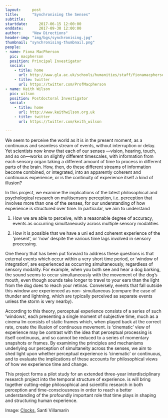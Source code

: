 ```yaml
---
layout:     post
title:      "Synchronising the Senses"
subtitle:     
startdate:     2017-06-15 12:00:00
enddate:       2017-09-30 12:00:00
author:     "New Directions"
header-img: "img/bgs/synchronising.jpg"
thumbnail: "synchronising-thumbnail.png"
people:
- name: Fiona MacPherson
  pic: macpherson
  position: Principal Investigator
  social:
    - title: home
      url: http://www.gla.ac.uk/schools/humanities/staff/fionamacpherson/
    - title: twitter
      url: https://twitter.com/ProfMacpherson
- name: Keith Wilson
  pic: wilson
  position: Postdoctoral Investigator
  social:
    - title: home
      url: http://www.keithwilson.org.uk
    - title: twitter
      url: https://twitter.com/keith_wilson

---
```


We seem to perceive the world as it is in the present moment, as a continuous and seamless stream of events, without interruption or delay. Yet scientists now know that each of our senses —vision, hearing, touch, and so on—works on slightly different timescales, with information from each sensory organ taking a different amount of time to process in different parts of the brain. How, then, do these different streams of information become combined, or integrated, into an apparently coherent and continuous experience, or is the continuity of experience itself a kind of illusion?

In this project, we examine the implications of the latest philosophical and psychological research on multisensory perception, i.e. perception that involves more than one of the senses, for our understanding of how experience is structured over time. In particular, we aim to understand

1. How we are able to perceive, with a reasonable degree of accuracy, events as occurring simultaneously across multiple sensory modalities

2. How it is possible that we have a uni ed and coherent experience of the ‘present’, or ‘now’ despite the various time lags involved in sensory processing.

One theory that has been put forward to address these questions is that external events which occur within a very short time period, or ‘window of integration’, are experienced as occurring simultaneously, regardless of sensory modality. For example, when you both see and hear a dog barking, the sound seems to occur simultaneously with the movement of the dog’s mouth, even though sounds take longer to travel to your ears than the light from the dog does to reach your retinas. Conversely, events that fall outside this window are experienced as non- simultaneous (compare the case of thunder and lightning, which are typically perceived as separate events unless the storm is very nearby).

According to this theory, perceptual experience consists of a series of such ‘windows’, each presenting a single moment of subjective time, much as a cinema  lm consists of static frames which, when played back at the correct rate, create the illusion of continuous movement.  is ‘cinematic’ view of experience may be contrast with the idea that perceptual processing is itself continuous, and so cannot be reduced to a series of momentary snapshots or frames. By examining the principles and mechanisms underlying our perception of simultaneity across the senses, we aim to shed light upon whether perceptual experience is ‘cinematic’ or continuous, and to evaluate the implications of these accounts for philosophical views of how we experience time and change.

This project forms a pilot study for an extended three-year interdisciplinary research project into the temporal structure of experience.  is will bring together cutting-edge philosophical and scientific research in both perception and time-consciousness in order to reach a better understanding of the profoundly important role that time plays in shaping and structuring human experience.

<span class="caption text-muted">Image:
<a href="https://www.flickr.com/photos/santinet/9645395694" target="_blank">Clocks</a>, Santi Villamarín</span>
